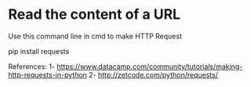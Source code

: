 # Read the content of a URL

Use this command line in cmd to make HTTP Request

pip install requests

References:
1- https://www.datacamp.com/community/tutorials/making-http-requests-in-python
2- http://zetcode.com/python/requests/
